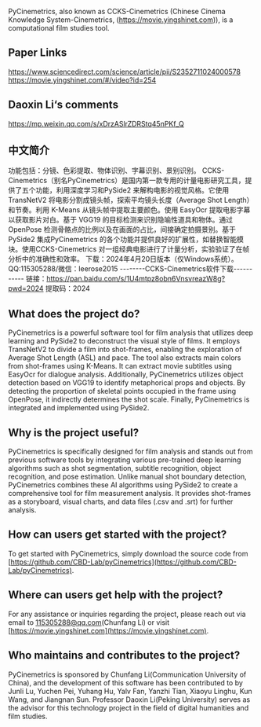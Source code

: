 PyCinemetrics, also known as CCKS-Cinemetrics (Chinese Cinema Knowledge System-Cinemetrics, (https://movie.yingshinet.com)), is a computational film studies tool.
## Paper Links
https://www.sciencedirect.com/science/article/pii/S2352711024000578
https://movie.yingshinet.com/#/video?id=254
## Daoxin Li‘s comments
https://mp.weixin.qq.com/s/xDrzASlrZDRStq45nPKf_Q
## 中文简介
功能包括：分镜、色彩提取、物体识别、字幕识别、景别识别。
 CCKS-Cinemetrics（别名PyCinemetrics）是国内第一款专用的计量电影研究工具，提供了五个功能，利用深度学习和PySide2 来解构电影的视觉风格。它使用 TransNetV2 将电影分割成镜头帧，探索平均镜头长度（Average Shot Length）和节奏。利用 K-Means 从镜头帧中提取主要颜色。使用 EasyOcr 提取电影字幕以获取影片对白。基于 VGG19 的目标检测来识别隐喻性道具和物体。通过 OpenPose 检测骨骼点的比例以及在画面的占比，间接确定拍摄景别。基于PySide2 集成PyCinemetrics 的各个功能并提供良好的扩展性，如替换智能模块。使用CCKS-Cinemetrics 对一组经典电影进行了计量分析，实验验证了在帧分析中的准确性和效率。
下载：2024年4月20日版本（仅Windows系统）。QQ:115305288/微信：leerose2015
--------CCKS-Cinemetrics软件下载-----------
链接：https://pan.baidu.com/s/1U4mtpz8obn6VnsvreazW8g?pwd=2024 提取码：2024

## What does the project do?
PyCinemetrics is a powerful software tool for film analysis that utilizes deep learning and PySide2 to deconstruct the visual style of films. It employs TransNetV2 to divide a film into shot-frames, enabling the exploration of Average Shot Length (ASL) and pace. The tool also extracts main colors from shot-frames using K-Means. It can extract movie subtitles using EasyOcr for dialogue analysis. Additionally, PyCinemetrics utilizes object detection based on VGG19 to identify metaphorical props and objects. By detecting the proportion of skeletal points occupied in the frame using OpenPose, it indirectly determines the shot scale. Finally, PyCinemetrics is integrated and implemented using PySide2.

## Why is the project useful?
PyCinemetrics is specifically designed for film analysis and stands out from previous software tools by integrating various pre-trained deep learning algorithms such as shot segmentation, subtitle recognition, object recognition, and pose estimation. Unlike manual shot boundary detection, PyCinemetrics combines these AI algorithms using PySide2 to create a comprehensive tool for film measurement analysis. It provides shot-frames as a storyboard, visual charts, and data files (.csv and .srt) for further analysis.

## How can users get started with the project?
To get started with PyCinemetrics, simply download the source code from [https://github.com/CBD-Lab/pyCinemetrics](https://github.com/CBD-Lab/pyCinemetrics).

## Where can users get help with the project?
For any assistance or inquiries regarding the project, please reach out via email to 115305288@qq.com(Chunfang Li) or visit [https://movie.yingshinet.com](https://movie.yingshinet.com).

## Who maintains and contributes to the project?
PyCinemetrics is sponsored by Chunfang Li(Communication University of China), and the development of this software has been contributed to by Junli Lu, Yuchen Pei, Yuhang Hu, Yalv Fan, Yanzhi Tian, Xiaoyu Linghu, Kun Wang, and Jiangnan Sun.
Professor Daoxin Li(Peking University) serves as the advisor for this technology project in the field of digital humanities and film studies.
